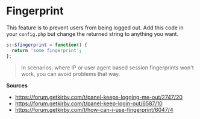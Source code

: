 # Fingerprint

This feature is to prevent users from being logged out. Add this code in your `config.php` but change the returned string to anything you want.

```php
s::$fingerprint = function() {
  return 'some fingerprint';
};
```

>In scenarios, where IP or user agent based session fingerprints won't work, you can avoid problems that way.

**Sources**

- https://forum.getkirby.com/t/panel-keeps-logging-me-out/2747/20
- https://forum.getkirby.com/t/panel-keep-login-out/6587/10
- https://forum.getkirby.com/t/how-can-i-use-fingerprint/6047/4